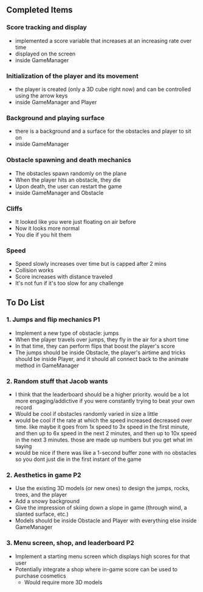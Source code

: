 ## Completed Items

### Score tracking and display
- implemented a score variable that increases at an increasing rate over time
- displayed on the screen
- inside GameManager

### Initialization of the player and its movement
- the player is created (only a 3D cube right now) and can be controlled using the arrow keys
- inside GameManager and Player

### Background and playing surface
- there is a background and a surface for the obstacles and player to sit on
- inside GameManager

### Obstacle spawning and death mechanics
- The obstacles spawn randomly on the plane
- When the player hits an obstacle, they die
- Upon death, the user can restart the game
- inside GameManager and Obstacle

### Cliffs
- It looked like you were just floating on air before
- Now it looks more normal
- You die if you hit them

### Speed
- Speed slowly increases over time but is capped after 2 mins
- Collision works
- Score increases with distance traveled
- It's not fun if it's too slow for any challenge

## To Do List

### 1. Jumps and flip mechanics P1
- Implement a new type of obstacle: jumps
- When the player travels over jumps, they fly in the air for a short time
- In that time, they can perform flips that boost the player's score
- The jumps should be inside Obstacle, the player's airtime and tricks should be inside Player, and it should all connect back to the animate method in GameManager <!-- imo, tricks shouldn't be that high of a priority. but also u probably just have a different vision for this than me, and its your game, not mine. that sounds passive aggresive lol -->

### 2. Random stuff that Jacob wants
- I think that the leaderboard should be a higher priority. would be a lot more engaging/addictive if you were constantly trying to beat your own record
- Would be cool if obstacles randomly varied in size a little
- would be cool if the rate at which the speed increased decreased over time. like maybe it goes from 1x speed to 3x speed in the first minute, and then up to 6x speed in the next 2 minutes, and then up to 10x speed in the next 3 minutes. those are made up numbers but you get what im saying
- would be nice if there was like a 1-second buffer zone with no obstacles so you dont just die in the first instant of the game

### 2. Aesthetics in game P2
- Use the existing 3D models (or new ones) to design the jumps, rocks, trees, and the player <!-- tbh i kinda like the aesthetic as it is. i agree that the snow could look better, and yeah, there should be a basic design for the player, but i like the blockiness of it all-->
- Add a snowy background
- Give the impression of skiing down a slope in game (through wind, a slanted surface, etc.)
- Models should be inside Obstacle and Player with everything else inside GameManager

### 3. Menu screen, shop, and leaderboard P2
- Implement a starting menu screen which displays high scores for that user
- Potentially integrate a shop where in-game score can be used to purchase cosmetics
    - Would require more 3D models